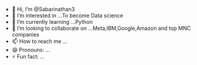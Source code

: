 - 👋 Hi, I’m @Sabarinathan3
- 👀 I’m interested in ...To become Data science
- 🌱 I’m currently learning ...Python
- 💞️ I’m looking to collaborate on ...Meta,IBM,Google,Amazon and top MNC companies
- 📫 How to reach me ...
- 😄 Pronouns: ...
- ⚡ Fun fact: ...

<!---
Sabarinathan3/Sabarinathan3 is a ✨ special ✨ repository because its `README.md` (this file) appears on your GitHub profile.
You can click the Preview link to take a look at your changes.
--->
